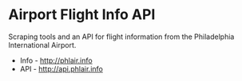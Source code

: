 Airport Flight Info API
===========================

Scraping tools and an API for flight information from the Philadelphia International Airport.

* Info - http://phlair.info
* API - http://api.phlair.info